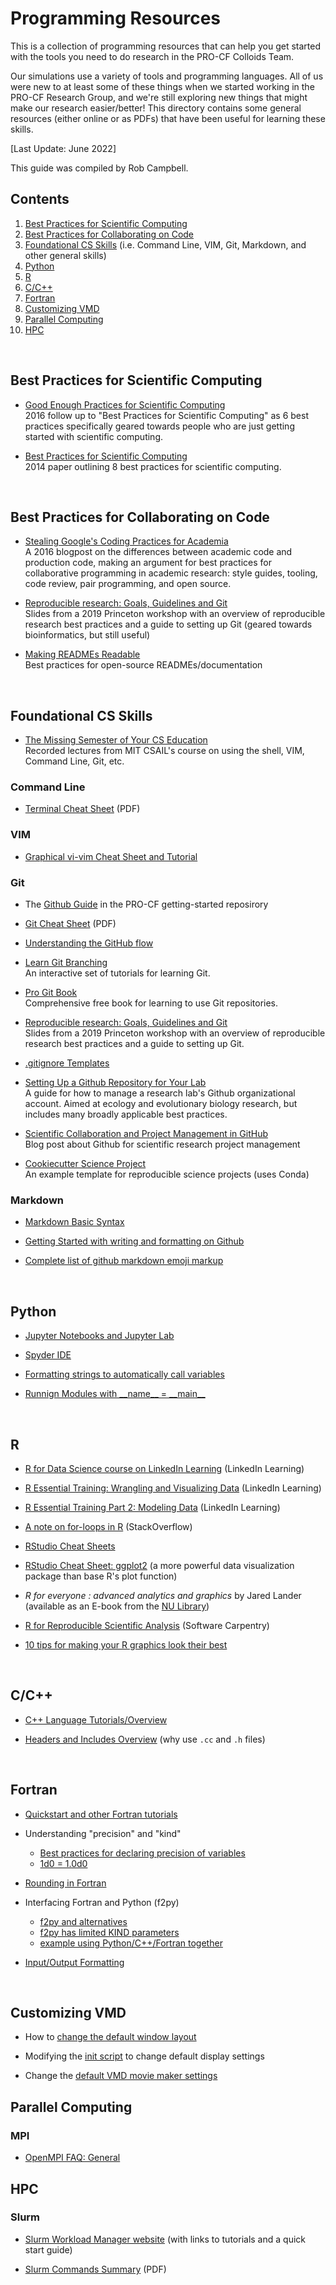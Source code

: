 # Programming Resources

This is a collection of programming resources that can help you get started with the tools you need to do research in the PRO-CF Colloids Team.

Our simulations use a variety of tools and programming languages. All of us were new to at least some of these things when we started working in the PRO-CF Research Group, and we're still exploring new things that might make our research easier/better! This directory contains some general resources (either online or as PDFs) that have been useful for learning these skills.

[Last Update: June 2022]

This guide was compiled by Rob Campbell.
<br>

## Contents
1. [Best Practices for Scientific Computing](/Programming-Resources#best-practices-for-scientific-computing)
1. [Best Practices for Collaborating on Code](/Programming-Resources#best-practices-for-collaborating-on-code)
2. [Foundational CS Skills](/Programming-Resources#foundational-cs-skills) (i.e. Command Line, VIM, Git, Markdown, and other general skills)
3. [Python](/Programming-Resources#python)
4. [R](/Programming-Resources#r)
5. [C/C++](/Programming-Resources#cc)
6. [Fortran](/Programming-Resources#fortran)
7. [Customizing VMD](/Programming-Resources#customizing-vmd)
8. [Parallel Computing](/Programming-Resources#parallel-computing)
9. [HPC](/Programming-Resources#hpc)
<br>

## Best Practices for Scientific Computing

* [Good Enough Practices for Scientific Computing]<br>
2016 follow up to "Best Practices for Scientific Computing" as 6 best practices specifically geared towards people who are just getting started with scientific computing. 

* [Best Practices for Scientific Computing]<br>
2014 paper outlining 8 best practices for scientific computing.
<br>

## Best Practices for Collaborating on Code

* [Stealing Google's Coding Practices for Academia]<br>
A 2016 blogpost on the differences between academic code and production code, making an argument for best practices for collaborative programming in academic research: style guides, tooling, code review, pair programming, and open source.

* [Reproducible research: Goals, Guidelines and Git]<br>
Slides from a 2019 Princeton workshop with an overview of reproducible research best practices and a guide to setting up Git (geared towards bioinformatics, but still useful)

* [Making READMEs Readable]<br>
Best practices for open-source READMEs/documentation

[Good Enough Practices for Scientific Computing]: https://swcarpentry.github.io/good-enough-practices-in-scientific-computing/
[Best Practices for Scientific Computing]: https://journals.plos.org/plosbiology/article?id=10.1371/journal.pbio.1001745
[Stealing Google's Coding Practices for Academia]: https://da-data.blogspot.com/2016/04/stealing-googles-coding-practices-for.html?m=1
[Reproducible research: Goals, Guidelines and Git]: https://opr.princeton.edu/workshops/Downloads/2019May_RRandGitPratt.pdf
[Making READMEs Readable]: https://github.com/18F/open-source-guide/blob/18f-pages/pages/making-readmes-readable.md
<br>

## Foundational CS Skills
* [The Missing Semester of Your CS Education]<br>
Recorded lectures from MIT CSAIL's course on using the shell, VIM, Command Line, Git, etc.

[The Missing Semester of Your CS Education]: https://missing.csail.mit.edu/

### Command Line

* [Terminal Cheat Sheet](https://github.com/rob10campbell/PRoPS-colloids_setup/blob/main/Programming-Resources/terminal-basics-cheatsheet.pdf) (PDF)

### VIM

* [Graphical vi-vim Cheat Sheet and Tutorial]

[Graphical vi-vim Cheat Sheet and Tutorial]: http://www.viemu.com/a_vi_vim_graphical_cheat_sheet_tutorial.html

### Git

* The [Github Guide](https://github.com/procf/getting-started/blob/main/github-guide.md) in the PRO-CF getting-started reposirory

* [Git Cheat Sheet](/Programming-Resources/git-cheat-sheet_USletter.pdf) (PDF)

* [Understanding the GitHub flow](https://guides.github.com/introduction/flow/)

* [Learn Git Branching](https://learngitbranching.js.org/)<br>
An interactive set of tutorials for learning Git.

* [Pro Git Book](https://git-scm.com/book/en/v2)<br>
Comprehensive free book for learning to use Git repositories.

* [Reproducible research: Goals, Guidelines and Git](https://opr.princeton.edu/workshops/Downloads/2019May_RRandGitPratt.pdf)<br>
Slides from a 2019 Princeton workshop with an overview of reproducible research best practices and a guide to setting up Git.

* [.gitignore Templates](https://github.com/github/gitignore)

* [Setting Up a Github Repository for Your Lab](https://ourcodingclub.github.io/tutorials/git-for-labs/#version)<br>
A guide for how to manage a research lab's Github organizational account. Aimed at ecology and evolutionary biology research, but includes many broadly applicable best practices.

* [Scientific Collaboration and Project Management in GitHub](https://rabernat.medium.com/scientific-collaboration-and-project-management-in-github-d74f2255ae5f)<br>
Blog post about Github for scientific research project management

* [Cookiecutter Science Project](https://github.com/jbusecke/cookiecutter-science-project)<br>
An example template for reproducible science projects (uses Conda)

### Markdown

* [Markdown Basic Syntax](https://www.markdownguide.org/basic-syntax/)

* [Getting Started with writing and formatting on Github](https://docs.github.com/en/github/writing-on-github/getting-started-with-writing-and-formatting-on-github)

* [Complete list of github markdown emoji markup](https://gist.github.com/rxaviers/7360908)

<br>

## Python

* [Jupyter Notebooks and Jupyter Lab](https://jupyter.org/)

* [Spyder IDE](https://www.spyder-ide.org/)

* [Formatting strings to automatically call variables](https://realpython.com/lessons/formatting/)

* [Runnign Modules with \_\_name\_\_ = \_\_main\_\_](https://stackoverflow.com/questions/419163/what-does-if-name-main-do)

<br>

## R

* [R for Data Science course on LinkedIn Learning] \(LinkedIn Learning)

* [R Essential Training: Wrangling and Visualizing Data] \(LinkedIn Learning)

* [R Essential Training Part 2: Modeling Data] \(LinkedIn Learning)

* [A note on for-loops in R] \(StackOverflow)

* [RStudio Cheat Sheets]

* [RStudio Cheat Sheet: ggplot2] \(a more powerful data visualization package than base R's plot function)

* *R for everyone : advanced analytics and graphics* by Jared Lander (available as an E-book from the [NU Library](https://onesearch.library.northeastern.edu/primo-explore/search?vid=NU))

* [R for Reproducible Scientific Analysis] \(Software Carpentry)

* [10 tips for making your R graphics look their best]

[R for Data Science course on LinkedIn Learning]: https://www.linkedin.com/learning/learning-r-2/r-for-data-science?u=74653650
[R Essential Training: Wrangling and Visualizing Data]: https://www.linkedin.com/learning/r-essential-training-wrangling-and-visualizing-data?contextUrn=urn%3Ali%3AlearningCollection%3A6820781619499036673&u=74653650
[R Essential Training Part 2: Modeling Data]: https://www.linkedin.com/learning/r-essential-training-part-2-modeling-data?contextUrn=urn%3Ali%3AlearningCollection%3A6820781619499036673&u=74653650
[A note on for-loops in R]: https://stackoverflow.com/questions/2908822/speed-up-the-loop-operation-in-r
[RStudio Cheat Sheets]: https://github.com/rstudio/cheatsheets
[RStudio Cheat Sheet: ggplot2]: https://github.com/rstudio/cheatsheets/blob/main/data-visualization-2.1.pdf
[R for Reproducible Scientific Analysis]: https://swcarpentry.github.io/r-novice-gapminder/
[10 tips for making your R graphics look their best]:(https://blog.revolutionanalytics.com/2009/01/10-tips-for-making-your-r-graphics-look-their-best.html)
<br>


## C/C++

* [C++ Language Tutorials/Overview](https://www.cplusplus.com/doc/tutorial/)

* [Headers and Includes Overview](https://www.cplusplus.com/articles/Gw6AC542/) (why use `.cc` and `.h` files)
<br>

## Fortran

* [Quickstart and other Fortran tutorials](https://fortran-lang.org/learn/#book-index)

* Understanding "precision" and "kind"
	* [Best practices for declaring precision of variables](https://fortran-lang.discourse.group/t/best-way-to-declare-a-double-precision-in-fortran/69)
	* [1d0 = 1.0d0](https://fortran-lang.discourse.group/t/1d0-versus-1-0d0/2065)

* [Rounding in Fortran](https://www.ibm.com/support/pages/rounding-midpoint-values-using-mass-functions-dnint-and-vdnint) 

* Interfacing Fortran and Python (f2py)
	* [f2py and alternatives](http://pythonchb.github.io/PythonTopics/interfacing_with_c/fortran_python.html)
	* [f2py has limited KIND parameters](https://numpy.org/devdocs/f2py/advanced.html#dealing-with-kind-specifiers)
	* [example using Python/C++/Fortran together](https://canvas.kth.se/courses/24933/pages/tutorial-cross-language-development-and-python-+-x)  

* [Input/Output Formatting](https://annefou.github.io/Fortran/files/files.html)
<br>

## Customizing VMD

* How to [change the default window layout](https://ambermd.org/tutorials/basic/tutorial2/section1.htm)

* Modifying the [init script](https://sites.google.com/site/akohlmey/random-hacks/vmd-init-script?authuser=0) to change default display settings

* Change the [default VMD movie maker settings](https://sunxiaoquan.wordpress.com/2016/08/31/change-vmd-movie-maker-default-setting/)

## Parallel Computing

### MPI

* [OpenMPI FAQ: General](https://www.open-mpi.org/faq/?category=general)

## HPC

### Slurm

* [Slurm Workload Manager website](https://slurm.schedmd.com/documentation.html) (with links to tutorials and a quick start guide)

* [Slurm Commands Summary](https://slurm.schedmd.com/pdfs/summary.pdf) (PDF)
